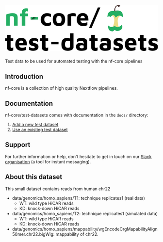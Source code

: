 # ![nfcore/test-datasets](docs/images/test-datasets_logo.png)
Test data to be used for automated testing with the nf-core pipelines

## Introduction

nf-core is a collection of high quality Nextflow pipelines.

## Documentation
nf-core/test-datasets comes with documentation in the `docs/` directory:

01. [Add a new  test dataset](https://github.com/nf-core/test-datasets/blob/master/docs/ADD_NEW_DATA.md)
02. [Use an existing test dataset](https://github.com/nf-core/test-datasets/blob/master/docs/USE_EXISTING_DATA.md)

## Support

For further information or help, don't hesitate to get in touch on our [Slack organisation](https://nf-co.re/join/slack) (a tool for instant messaging).

## About this dataset

This small dataset contains reads from human chr22

* data/genomics/homo_sapiens/T1: technique replicates1 (real data)
    * WT: wild type HiCAR reads
    * KD: knock-down HiCAR reads
* data/genomics/homo_sapiens/T2: technique replicates1 (simulated data)
    * WT: wild type HiCAR reads
    * KD: knock-down HiCAR reads
* data/genomics/homo_sapiens/mappability/wgEncodeCrgMapabilityAlign50mer.chr22.bigWig: mappability of chr22.
